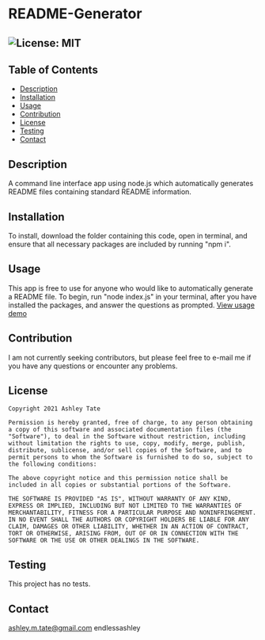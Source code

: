 # README-Generator
  ## ![License: MIT](https://img.shields.io/badge/License-MIT-yellow.svg)
  ## Table of Contents
  * [Description](#description)
  * [Installation](#installation)
  * [Usage](#usage)
  * [Contribution](#contribution)
  * [License](#license)
  * [Testing](#testing)
  * [Contact](#contact)
  
  ## Description
  A command line interface app using node.js which automatically generates README files containing standard README information.
  ## Installation
  To install, download the folder containing this code, open in terminal, and ensure that all necessary packages are included by running "npm i".
  ## Usage
  This app is free to use for anyone who would like to automatically generate a README file. To begin, run "node index.js" in your terminal, after you have installed the packages, and answer the questions as prompted. [View usage demo](https://drive.google.com/file/d/165s7k5aNt_3ZmyTqacbI007DlUpWSsas/view)
  ## Contribution
  I am not currently seeking contributors, but please feel free to e-mail me if you have any questions or encounter any problems. 
  ## License
    Copyright 2021 Ashley Tate

    Permission is hereby granted, free of charge, to any person obtaining a copy of this software and associated documentation files (the "Software"), to deal in the Software without restriction, including without limitation the rights to use, copy, modify, merge, publish, distribute, sublicense, and/or sell copies of the Software, and to permit persons to whom the Software is furnished to do so, subject to the following conditions:

    The above copyright notice and this permission notice shall be included in all copies or substantial portions of the Software.

    THE SOFTWARE IS PROVIDED "AS IS", WITHOUT WARRANTY OF ANY KIND, EXPRESS OR IMPLIED, INCLUDING BUT NOT LIMITED TO THE WARRANTIES OF MERCHANTABILITY, FITNESS FOR A PARTICULAR PURPOSE AND NONINFRINGEMENT. IN NO EVENT SHALL THE AUTHORS OR COPYRIGHT HOLDERS BE LIABLE FOR ANY CLAIM, DAMAGES OR OTHER LIABILITY, WHETHER IN AN ACTION OF CONTRACT, TORT OR OTHERWISE, ARISING FROM, OUT OF OR IN CONNECTION WITH THE SOFTWARE OR THE USE OR OTHER DEALINGS IN THE SOFTWARE.
  ## Testing
  This project has no tests.
  ## Contact
  ashley.m.tate@gmail.com
  endlessashley
  
